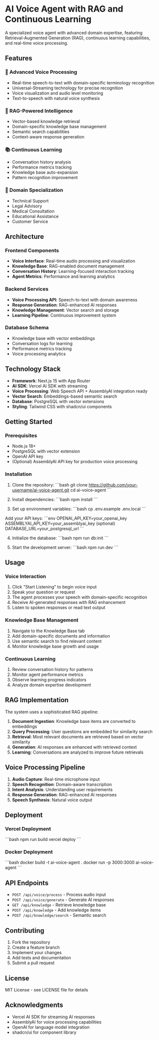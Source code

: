 # AI Voice Agent with RAG and Continuous Learning

A specialized voice agent with advanced domain expertise, featuring Retrieval-Augmented Generation (RAG), continuous learning capabilities, and real-time voice processing.

## Features

### 🎤 Advanced Voice Processing
- Real-time speech-to-text with domain-specific terminology recognition
- Universal-Streaming technology for precise recognition
- Voice visualization and audio level monitoring
- Text-to-speech with natural voice synthesis

### 🧠 RAG-Powered Intelligence
- Vector-based knowledge retrieval
- Domain-specific knowledge base management
- Semantic search capabilities
- Context-aware response generation

### 📚 Continuous Learning
- Conversation history analysis
- Performance metrics tracking
- Knowledge base auto-expansion
- Pattern recognition improvement

### 🎯 Domain Specialization
- Technical Support
- Legal Advisory
- Medical Consultation
- Educational Assistance
- Customer Service

## Architecture

### Frontend Components
- **Voice Interface**: Real-time audio processing and visualization
- **Knowledge Base**: RAG-enabled document management
- **Conversation History**: Learning-focused interaction tracking
- **Agent Metrics**: Performance and learning analytics

### Backend Services
- **Voice Processing API**: Speech-to-text with domain awareness
- **Response Generation**: RAG-enhanced AI responses
- **Knowledge Management**: Vector search and storage
- **Learning Pipeline**: Continuous improvement system

### Database Schema
- Knowledge base with vector embeddings
- Conversation logs for learning
- Performance metrics tracking
- Voice processing analytics

## Technology Stack

- **Framework**: Next.js 15 with App Router
- **AI SDK**: Vercel AI SDK with streaming
- **Voice Processing**: Web Speech API + AssemblyAI integration ready
- **Vector Search**: Embeddings-based semantic search
- **Database**: PostgreSQL with vector extensions
- **Styling**: Tailwind CSS with shadcn/ui components

## Getting Started

### Prerequisites
- Node.js 18+
- PostgreSQL with vector extension
- OpenAI API key
- (Optional) AssemblyAI API key for production voice processing

### Installation

1. Clone the repository:
\`\`\`bash
git clone https://github.com/your-username/ai-voice-agent.git
cd ai-voice-agent
\`\`\`

2. Install dependencies:
\`\`\`bash
npm install
\`\`\`

3. Set up environment variables:
\`\`\`bash
cp .env.example .env.local
\`\`\`

Add your API keys:
\`\`\`env
OPENAI_API_KEY=your_openai_key
ASSEMBLYAI_API_KEY=your_assemblyai_key (optional)
DATABASE_URL=your_postgresql_url
\`\`\`

4. Initialize the database:
\`\`\`bash
npm run db:init
\`\`\`

5. Start the development server:
\`\`\`bash
npm run dev
\`\`\`

## Usage

### Voice Interaction
1. Click "Start Listening" to begin voice input
2. Speak your question or request
3. The agent processes your speech with domain-specific recognition
4. Receive AI-generated responses with RAG enhancement
5. Listen to spoken responses or read text output

### Knowledge Base Management
1. Navigate to the Knowledge Base tab
2. Add domain-specific documents and information
3. Use semantic search to find relevant content
4. Monitor knowledge base growth and usage

### Continuous Learning
1. Review conversation history for patterns
2. Monitor agent performance metrics
3. Observe learning progress indicators
4. Analyze domain expertise development

## RAG Implementation

The system uses a sophisticated RAG pipeline:

1. **Document Ingestion**: Knowledge base items are converted to embeddings
2. **Query Processing**: User questions are embedded for similarity search
3. **Retrieval**: Most relevant documents are retrieved based on vector similarity
4. **Generation**: AI responses are enhanced with retrieved context
5. **Learning**: Conversations are analyzed to improve future retrievals

## Voice Processing Pipeline

1. **Audio Capture**: Real-time microphone input
2. **Speech Recognition**: Domain-aware transcription
3. **Intent Analysis**: Understanding user requirements
4. **Response Generation**: RAG-enhanced AI responses
5. **Speech Synthesis**: Natural voice output

## Deployment

### Vercel Deployment
\`\`\`bash
npm run build
vercel deploy
\`\`\`

### Docker Deployment
\`\`\`bash
docker build -t ai-voice-agent .
docker run -p 3000:3000 ai-voice-agent
\`\`\`

## API Endpoints

- `POST /api/voice/process` - Process audio input
- `POST /api/voice/generate` - Generate AI responses
- `GET /api/knowledge` - Retrieve knowledge base
- `POST /api/knowledge` - Add knowledge items
- `POST /api/knowledge/search` - Semantic search

## Contributing

1. Fork the repository
2. Create a feature branch
3. Implement your changes
4. Add tests and documentation
5. Submit a pull request

## License

MIT License - see LICENSE file for details

## Acknowledgments

- Vercel AI SDK for streaming AI responses
- AssemblyAI for voice processing capabilities
- OpenAI for language model integration
- shadcn/ui for component library
